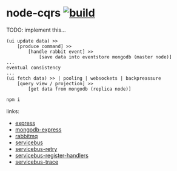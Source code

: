 # node-cqrs [![build](https://travis-ci.org/daggerok/node-cqrs.svg?branch=master)](https://travis-ci.org/daggerok/node-cqrs)

TODO: implement this...

    (ui update data) >>
        [produce command] >>
            [handle rabbit event] >>
                [save data into eventstore mongodb (master node)]
    ...
    eventual consistency
    ...
    (ui fetch data) >> | pooling | websockets | backpreassure
        [query view / projection] >>
            [get data from mongodb (replica node)]

```bash
npm i
```

links:
- [express](http://expressjs.com/en/4x/api.html)
- [mongodb-express](https://www.terlici.com/2015/04/03/mongodb-node-express.html)
- [rabbitmq](https://www.rabbitmq.com/)
- [servicebus](https://www.npmjs.com/package/servicebus)
- [servicebus-retry](https://github.com/mateodelnorte/servicebus-retry)
- [servicebus-register-handlers](https://github.com/mateodelnorte/servicebus-register-handlers)
- [servicebus-trace](https://github.com/mateodelnorte/servicebus-trace)
